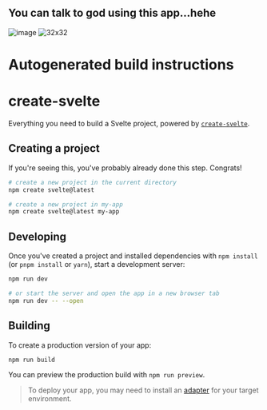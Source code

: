 ## You can talk to god using this app...hehe 
![image](https://user-images.githubusercontent.com/97900500/236972208-abec9d06-c89d-42a8-91c4-2838996d43a0.png)
![32x32](https://user-images.githubusercontent.com/97900500/236972512-936e1313-5c37-4814-906e-929336659203.png)

# Autogenerated build instructions
# create-svelte

Everything you need to build a Svelte project, powered by [`create-svelte`](https://github.com/sveltejs/kit/tree/master/packages/create-svelte).

## Creating a project

If you're seeing this, you've probably already done this step. Congrats!

```bash
# create a new project in the current directory
npm create svelte@latest

# create a new project in my-app
npm create svelte@latest my-app
```

## Developing

Once you've created a project and installed dependencies with `npm install` (or `pnpm install` or `yarn`), start a development server:

```bash
npm run dev

# or start the server and open the app in a new browser tab
npm run dev -- --open
```

## Building

To create a production version of your app:

```bash
npm run build
```

You can preview the production build with `npm run preview`.

> To deploy your app, you may need to install an [adapter](https://kit.svelte.dev/docs/adapters) for your target environment.
